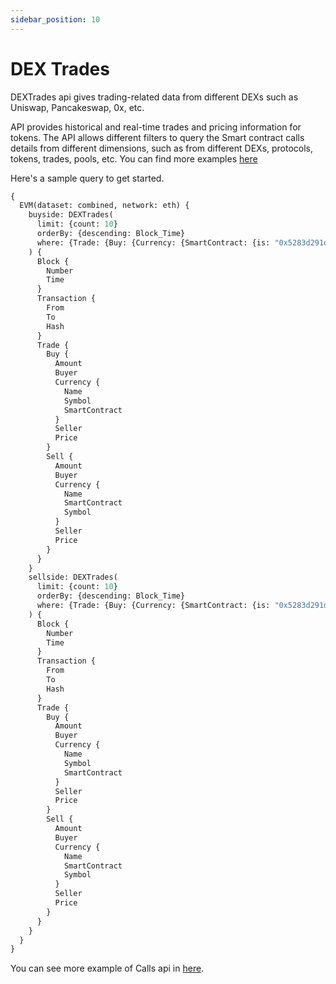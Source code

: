 ```yaml
---
sidebar_position: 10
---
```


# DEX Trades

DEXTrades api gives trading-related data from different DEXs such as Uniswap, Pancakeswap, 0x, etc.

API provides historical and real-time trades and pricing information for tokens. The API allows different filters to query the Smart contract calls details from different dimensions, such as from different DEXs, protocols, tokens, trades, pools, etc. You can find more examples [here](/docs/examples/dextrades)

Here's a sample query to get started.

```graphql
{
  EVM(dataset: combined, network: eth) {
    buyside: DEXTrades(
      limit: {count: 10}
      orderBy: {descending: Block_Time}
      where: {Trade: {Buy: {Currency: {SmartContract: {is: "0x5283d291dbcf85356a21ba090e6db59121208b44"}}}}, Block: {Time: {since: "2023-03-03T01:00:00Z", till: "2023-03-05T05:15:23Z"}}}
    ) {
      Block {
        Number
        Time
      }
      Transaction {
        From
        To
        Hash
      }
      Trade {
        Buy {
          Amount
          Buyer
          Currency {
            Name
            Symbol
            SmartContract
          }
          Seller
          Price
        }
        Sell {
          Amount
          Buyer
          Currency {
            Name
            SmartContract
            Symbol
          }
          Seller
          Price
        }
      }
    }
    sellside: DEXTrades(
      limit: {count: 10}
      orderBy: {descending: Block_Time}
      where: {Trade: {Buy: {Currency: {SmartContract: {is: "0x5283d291dbcf85356a21ba090e6db59121208b44"}}}}, Block: {Time: {since: "2023-03-03T01:00:00Z", till: "2023-03-05T05:15:23Z"}}}
    ) {
      Block {
        Number
        Time
      }
      Transaction {
        From
        To
        Hash
      }
      Trade {
        Buy {
          Amount
          Buyer
          Currency {
            Name
            Symbol
            SmartContract
          }
          Seller
          Price
        }
        Sell {
          Amount
          Buyer
          Currency {
            Name
            SmartContract
            Symbol
          }
          Seller
          Price
        }
      }
    }
  }
}

```

You can see more example of Calls api in [here](docs/examples/dextrades/token-trades-apis.md).
